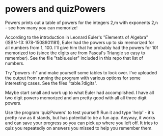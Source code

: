 # powers and quizPowers

Powers prints out a table of powers
for the integers 2,m with exponents 2,n - see how many you can memorize!

According to the introduction in Leonard Euler's "Elements of Algebra"
(ISBN-13: 978-1508901181), Euler had the powers up to six memorized for all numbers from 1, 100.
I'll give him that he probably had the powers for 101 memorized too
(since the digits are from Pascal's Triangle so easy to remember).
See the file "table.euler" included in this repo that list of numbers.

Try "powers -h" and make yourself some tables to look over. I've uploaded the output
from running the program with various options for some interesting cases.
See the files "table.?digits".

Maybe start small and work up to what Euler had accomplished.
I have all two digit powers memorized and am pretty good with all 
all three digit powers. 

Use the program 'quizPowers' to test yourself! Run it and type 'help' - it's pretty raw
as it stands, but has potential to be a fun app. Anyway, it works and
can save your progress so you can pick up where you left off. It tries to quiz you 
repeatedly on answers you missed to help you remember them.
